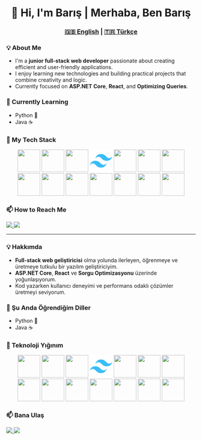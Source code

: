 <h1 align="center">👋 Hi, I'm Barış | Merhaba, Ben Barış</h1>

<h3 align="center">
  <a href="#en" id="lang-en">🇬🇧 English</a> |
  <a href="#tr" id="lang-tr">🇹🇷 Türkçe</a>
</h3>

<div id="en">
  
### 💡 About Me
- I'm a **junior full-stack web developer** passionate about creating efficient and user-friendly applications.  
- I enjoy learning new technologies and building practical projects that combine creativity and logic.  
- Currently focused on **ASP.NET Core**, **React**, and **Optimizing Queries**.

### 🧠 Currently Learning
- Python 🐍  
- Java ☕

### 🧰 My Tech Stack
<p align="center">
  <a href="https://dotnet.microsoft.com/" target="_blank"><img src="https://cdn.jsdelivr.net/gh/devicons/devicon/icons/dotnetcore/dotnetcore-original.svg" width="60" height="60"/></a>
  <a href="https://www.w3.org/html/" target="_blank"><img src="https://cdn.jsdelivr.net/gh/devicons/devicon/icons/html5/html5-original.svg" width="60" height="60"/></a>
  <a href="https://www.w3.org/Style/CSS/" target="_blank"><img src="https://cdn.jsdelivr.net/gh/devicons/devicon/icons/css3/css3-original.svg" width="60" height="60"/></a>
  <a href="https://tailwindcss.com/" target="_blank"><img src="https://raw.githubusercontent.com/devicons/devicon/master/icons/tailwindcss/tailwindcss-original.svg" width="60" height="60"/></a>
  <a href="https://www.javascript.com/" target="_blank"><img src="https://cdn.jsdelivr.net/gh/devicons/devicon/icons/javascript/javascript-original.svg" width="60" height="60"/></a>
  <a href="https://react.dev/" target="_blank"><img src="https://cdn.jsdelivr.net/gh/devicons/devicon/icons/react/react-original.svg" width="60" height="60"/></a>
  <a href="https://nodejs.org/" target="_blank"><img src="https://cdn.jsdelivr.net/gh/devicons/devicon/icons/nodejs/nodejs-original.svg" width="60" height="60"/></a>
  <a href="https://www.python.org/" target="_blank"><img src="https://cdn.jsdelivr.net/gh/devicons/devicon/icons/python/python-original.svg" width="60" height="60"/></a>
  <a href="https://www.java.com/" target="_blank"><img src="https://cdn.jsdelivr.net/gh/devicons/devicon/icons/java/java-original.svg" width="60" height="60"/></a>
  <a href="https://www.microsoft.com/sql-server" target="_blank"><img src="https://cdn.jsdelivr.net/gh/devicons/devicon/icons/microsoftsqlserver/microsoftsqlserver-plain.svg" width="60" height="60"/></a>
  <a href="https://www.mysql.com/" target="_blank"><img src="https://cdn.jsdelivr.net/gh/devicons/devicon/icons/mysql/mysql-original.svg" width="60" height="60"/></a>
  <a href="https://www.postgresql.org/" target="_blank"><img src="https://cdn.jsdelivr.net/gh/devicons/devicon/icons/postgresql/postgresql-original.svg" width="60" height="60"/></a>
  <a href="https://www.mongodb.com/" target="_blank"><img src="https://cdn.jsdelivr.net/gh/devicons/devicon/icons/mongodb/mongodb-original.svg" width="60" height="60"/></a>
  <a href="https://redis.io/" target="_blank"><img src="https://cdn.jsdelivr.net/gh/devicons/devicon/icons/redis/redis-original.svg" width="60" height="60"/></a>
</p>


### 📫 How to Reach Me

  <a href="https://www.linkedin.com/in/emre-barış-erdem" target="_blank">
    <img src="https://img.shields.io/badge/LinkedIn-0077B5?style=flat-square&logo=linkedin&logoColor=white" />
  </a>
  <a href="mailto:erdem.emre.baris@gmail.com">
    <img src="https://img.shields.io/badge/Email-D14836?style=flat-square&logo=gmail&logoColor=white" />
  </a>

</div>

----------------------------


<div id="tr">

### 💡 Hakkımda
- **Full-stack web geliştiricisi** olma yolunda ilerleyen, öğrenmeye ve üretmeye tutkulu bir yazılım geliştiriciyim.  
- **ASP.NET Core**, **React** ve **Sorgu Optimizasyonu** üzerinde yoğunlaşıyorum.  
- Kod yazarken kullanıcı deneyimi ve performans odaklı çözümler üretmeyi seviyorum.

### 🧠 Şu Anda Öğrendiğim Diller
- Python 🐍  
- Java ☕

### 🧰 Teknoloji Yığınım
<p align="center">
  <a href="https://dotnet.microsoft.com/" target="_blank"><img src="https://cdn.jsdelivr.net/gh/devicons/devicon/icons/dotnetcore/dotnetcore-original.svg" width="60" height="60"/></a>
  <a href="https://www.w3.org/html/" target="_blank"><img src="https://cdn.jsdelivr.net/gh/devicons/devicon/icons/html5/html5-original.svg" width="60" height="60"/></a>
  <a href="https://www.w3.org/Style/CSS/" target="_blank"><img src="https://cdn.jsdelivr.net/gh/devicons/devicon/icons/css3/css3-original.svg" width="60" height="60"/></a>
  <a href="https://tailwindcss.com/" target="_blank"><img src="https://raw.githubusercontent.com/devicons/devicon/master/icons/tailwindcss/tailwindcss-original.svg" width="60" height="60"/></a>
  <a href="https://www.javascript.com/" target="_blank"><img src="https://cdn.jsdelivr.net/gh/devicons/devicon/icons/javascript/javascript-original.svg" width="60" height="60"/></a>
  <a href="https://react.dev/" target="_blank"><img src="https://cdn.jsdelivr.net/gh/devicons/devicon/icons/react/react-original.svg" width="60" height="60"/></a>
  <a href="https://nodejs.org/" target="_blank"><img src="https://cdn.jsdelivr.net/gh/devicons/devicon/icons/nodejs/nodejs-original.svg" width="60" height="60"/></a>
  <a href="https://www.python.org/" target="_blank"><img src="https://cdn.jsdelivr.net/gh/devicons/devicon/icons/python/python-original.svg" width="60" height="60"/></a>
  <a href="https://www.java.com/" target="_blank"><img src="https://cdn.jsdelivr.net/gh/devicons/devicon/icons/java/java-original.svg" width="60" height="60"/></a>
  <a href="https://www.microsoft.com/sql-server" target="_blank"><img src="https://cdn.jsdelivr.net/gh/devicons/devicon/icons/microsoftsqlserver/microsoftsqlserver-plain.svg" width="60" height="60"/></a>
  <a href="https://www.mysql.com/" target="_blank"><img src="https://cdn.jsdelivr.net/gh/devicons/devicon/icons/mysql/mysql-original.svg" width="60" height="60"/></a>
  <a href="https://www.postgresql.org/" target="_blank"><img src="https://cdn.jsdelivr.net/gh/devicons/devicon/icons/postgresql/postgresql-original.svg" width="60" height="60"/></a>
  <a href="https://www.mongodb.com/" target="_blank"><img src="https://cdn.jsdelivr.net/gh/devicons/devicon/icons/mongodb/mongodb-original.svg" width="60" height="60"/></a>
  <a href="https://redis.io/" target="_blank"><img src="https://cdn.jsdelivr.net/gh/devicons/devicon/icons/redis/redis-original.svg" width="60" height="60"/></a>
</p>

### 📫 Bana Ulaş
  <a href="https://www.linkedin.com/in/emre-barış-erdem" target="_blank">
    <img src="https://img.shields.io/badge/LinkedIn-0077B5?style=flat-square&logo=linkedin&logoColor=white" />
  </a>
  <a href="mailto:erdem.emre.baris@gmail.com">
    <img src="https://img.shields.io/badge/Email-D14836?style=flat-square&logo=gmail&logoColor=white" />
  </a>

</div>

